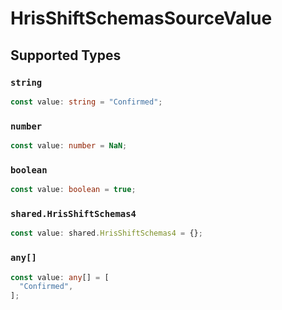 # HrisShiftSchemasSourceValue


## Supported Types

### `string`

```typescript
const value: string = "Confirmed";
```

### `number`

```typescript
const value: number = NaN;
```

### `boolean`

```typescript
const value: boolean = true;
```

### `shared.HrisShiftSchemas4`

```typescript
const value: shared.HrisShiftSchemas4 = {};
```

### `any[]`

```typescript
const value: any[] = [
  "Confirmed",
];
```

